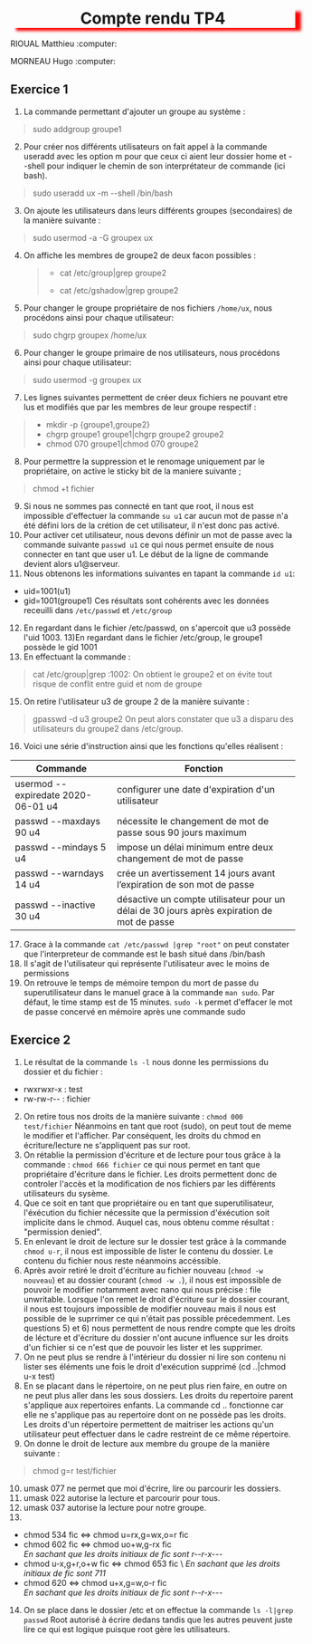 <h1 align="center" style="box-shadow: 10px 5px 5px red">Compte rendu TP4</h1>                                   
<p>RIOUAL Matthieu :computer:</p>
<p>MORNEAU Hugo :computer:</P>

## Exercice 1

1) La commande permettant d'ajouter un groupe au système :
>sudo addgroup groupe1
2) Pour créer nos différents utilisateurs on fait appel à la commande useradd avec les option m pour que ceux ci aient leur dossier home et --shell pour indiquer le chemin de son interprétateur de commande (ici bash).
>sudo useradd ux -m --shell /bin/bash
3) On ajoute les utilisateurs dans leurs différents groupes (secondaires) de la manière suivante :
>sudo usermod -a -G groupex ux
4) On affiche les membres de groupe2 de deux facon possibles :
   > * cat /etc/group|grep groupe2
   >
   > * cat /etc/gshadow|grep groupe2
5) Pour changer le groupe propriétaire de nos fichiers ```/home/ux```, nous procédons ainsi pour chaque utilisateur:
>sudo chgrp groupex /home/ux
6) Pour changer le groupe primaire de nos utilisateurs, nous procédons ainsi pour chaque utilisateur:
>sudo usermod -g groupex ux
7) Les lignes suivantes permettent de créer deux fichiers ne pouvant etre lus et modifiés que par les membres de leur groupe respectif :
> * mkdir -p {groupe1,groupe2}
> * chgrp groupe1 groupe1|chgrp groupe2 groupe2
> * chmod 070 groupe1|chmod 070 groupe2
8) Pour permettre la suppression et le renomage uniquement par le propriétaire, on active le sticky bit de la maniere suivante ;
>chmod +t fichier
9) Si nous ne sommes pas connecté en tant que root, il nous est impossible d'effectuer la commande ```su u1``` car aucun mot de passe n'a été défini lors de la crétion de cet utilisateur, il n'est donc pas activé.
10) Pour activer cet utilisateur, nous devons définir un mot de passe avec la commande suivante ```passwd u1``` ce qui nous permet ensuite de nous connecter en tant que user u1. Le début de la ligne de commande devient alors u1@serveur.
11) Nous obtenons les informations suivantes en tapant la commande ```id u1```:
* uid=1001(u1)
* gid=1001(groupe1)
Ces résultats sont cohérents avec les données receuilli dans ```/etc/passwd``` et ```/etc/group```
12) En regardant dans le fichier /etc/passwd, on s'apercoit que u3 possède l'uid 1003.
13)En regardant dans le fichier /etc/group, le groupe1 possède le gid 1001
14) En effectuant la commande :
>cat /etc/group|grep :1002: 
On obtient le groupe2 et on évite tout risque de conflit entre guid et nom de groupe
15) On retire l'utilisateur u3 de groupe 2 de la manière suivante :
>gpasswd -d u3 groupe2
On peut alors constater que u3 a disparu des utilisateurs du groupe2 dans /etc/group.
16) Voici une série d'instruction ainsi que les fonctions qu'elles réalisent :

|          Commande                  |                                     Fonction                                               |
|------------------------------------|--------------------------------------------------------------------------------------------|
| usermod --expiredate 2020-06-01 u4 |  configurer une date d'expiration d'un utilisateur                                         |
| passwd --maxdays 90 u4             |    nécessite le changement de mot de passe sous 90 jours maximum                           |
| passwd --mindays 5 u4              | impose un délai minimum entre deux changement de mot de passe                              |
| passwd --warndays 14 u4            | crée un avertissement 14 jours avant l’expiration de son mot de passe                      |
| passwd --inactive 30 u4            | désactive un compte utilisateur pour un délai de 30 jours après expiration de mot de passe |

17) Grace à la commande ```cat /etc/passwd |grep "root"``` on peut constater que l'interpreteur de commande est le bash situé dans /bin/bash
18) Il s'agit de l'utilisateur qui représente l'utilisateur avec le moins de permissions
19) On retrouve le temps de mémoire tempon du mort de passe du superutilisateur dans le manuel grace à la commande ```man sudo```. Par défaut, le time stamp est de 15 minutes.
```sudo -k``` permet d'effacer le mot de passe concervé en mémoire après une commande sudo

## Exercice 2

1) Le résultat de la commande ```ls -l``` nous donne les permissions du dossier et du fichier :
* rwxrwxr-x : test   
* rw-rw-r-- : fichier  

2) On retire tous nos droits de la manière suivante :
```chmod 000 test/fichier``` 
Néanmoins en tant que root (sudo), on peut tout de meme le modifier et l'afficher. Par conséquent, les droits du chmod en écriture/lecture ne s'appliquent pas sur root.
3) On rétablie la permission d'écriture et de lecture pour tous grâce à la commande : ```chmod 666 fichier``` ce qui nous permet en tant que propriétaire d'écriture dans le fichier. Les droits permettent donc de controler l'accès et la modification de nos fichiers par les différents utilisateurs du sysème.
4) Que ce soit en tant que propriétaire ou en tant que superutilisateur, l'éxécution du fichier nécessite que la permission d'éxécution soit implicite dans le chmod. Auquel cas, nous obtenu comme résultat : "permission denied".
5) En enlevant le droit de lecture sur le dossier test grâce à la commande ```chmod u-r```, il nous est impossible de lister le contenu du dossier. Le contenu du fichier nous reste néanmoins accéssible.
6) Après avoir retiré le droit d'écriture au fichier nouveau (```chmod -w nouveau```) et au dossier courant (```chmod -w .```), il nous est impossible de pouvoir le modifier notamment avec nano qui nous précise : file unwritable. Lorsque l'on remet le droit d'écriture sur le dossier courant, il nous est toujours impossible de modifier nouveau mais il nous est possible de le suprrimer ce qui n'était pas possible précedemment. Les questions 5) et 6) nous permettent de nous rendre compte que les droits de lécture et d'écriture du dossier n'ont aucune influence sur les droits d'un fichier si ce n'est que de pouvoir les lister et les supprimer.
7) On ne peut plus se rendre à l'intérieur du dossier ni lire son contenu ni lister ses éléments une fois le droit d'exécution supprimé (cd ..|chmod u-x test)
8) En se placant dans le répertoire, on ne peut plus rien faire, en outre on ne peut plus aller dans les sous dossiers. Les droits du repertoire parent s'applique aux repertoires enfants. La commande cd .. fonctionne car elle ne s'applique pas au repertoire dont on ne possède pas les droits. Les droits d'un répertoire permettent de maitriser les actions qu'un utilisateur peut effectuer dans le cadre restreint de ce même répertoire.
9) On donne le droit de lecture aux membre du groupe de la manière suivante :
>chmod g=r test/fichier 
10) umask 077 ne permet que moi d'écrire, lire ou parcourir les dossiers.
11) umask 022 autorise la lecture et parcourir pour tous.
12) umask 037 autorise la lecture pour notre groupe.
13) 
- chmod 534 fic <=> chmod u=rx,g=wx,o=r fic
- chmod 602 fic <=> chmod uo+w,g-rx fic \
   *En sachant que les droits initiaux de fic sont r--r-x---*
- chmod u-x,g+r,o+w fic <=> chmod 653 fic \ 
   *En sachant que les droits initiaux de fic sont 711*
- chmod 620 <=> chmod u+x,g=w,o-r fic \
   *En sachant que les droits initiaux de fic sont r--r-x---*
14) On se place dans le dossier /etc et on effectue la commande ```ls -l|grep passwd```
Root autorisé à écrire dedans tandis que les autres peuvent juste lire ce qui est logique puisque root gère les utilisateurs.
